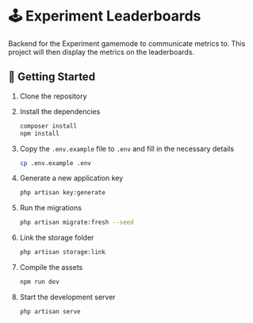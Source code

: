 # 🕹 Experiment Leaderboards

Backend for the Experiment gamemode to communicate metrics to. This project will then display the metrics on the leaderboards.

## 🚀 Getting Started

1. Clone the repository

2. Install the dependencies

    ```bash
    composer install
    npm install
    ```

3. Copy the `.env.example` file to `.env` and fill in the necessary details

    ```bash
    cp .env.example .env
    ```

4. Generate a new application key

    ```bash
    php artisan key:generate
    ```

5. Run the migrations

    ```bash
    php artisan migrate:fresh --seed
    ```

6. Link the storage folder

    ```bash
    php artisan storage:link
    ```

7. Compile the assets

    ```bash
    npm run dev
    ```

8. Start the development server

    ```bash
    php artisan serve
    ```
